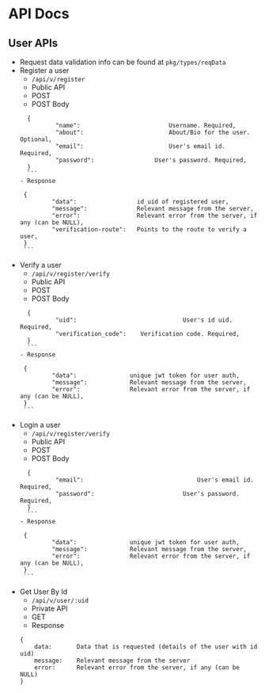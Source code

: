 # API Docs

## User APIs
 - Request data validation info can be found at `pkg/types/reqData`
 - Register a user
	 - ` /api/v/register `
	 - Public API
	 - POST
	 - POST Body
	  ```
		{
				"name":							Username. Required,
				"about":						About/Bio for the user. Optional,
				"email":						User's email id. Required,
				"password":					User's password. Required,
		}
		```
	 - Response
	  ```
		{
				"data":               	id uid of registered user,
				"message":            	Relevant message from the server,
				"error":              	Relevant error from the server, if any (can be NULL),
				"verification-route": 	Points to the route to verify a user,
		}
		```
 - Verify a user
	 - ` /api/v/register/verify `
	 - Public API
	 - POST
	 - POST Body
	  ```
		{
				"uid":								User's id uid. Required,
				"verification_code":	Verification code. Required,
		}
		```
	 - Response
	  ```
		{
				"data":               unique jwt token for user auth,
				"message":            Relevant message from the server,
				"error":              Relevant error from the server, if any (can be NULL),
		}
		```
 - Login a user
	 - ` /api/v/register/verify `
	 - Public API
	 - POST
	 - POST Body
	  ```
		{
				"email":								User's email id. Required,
				"password":							User's password. Required,
		}
		```
	 - Response
	  ```
		{
				"data":               unique jwt token for user auth,
				"message":            Relevant message from the server,
				"error":              Relevant error from the server, if any (can be NULL),
		}
		```
 - Get User By Id
   - ` /api/v/user/:uid `
   - Private API
   - GET
   - Response
    ```
    {
        data:       Data that is requested (details of the user with id uid)
        message:    Relevant message from the server
        error:      Relevant error from the server, if any (can be NULL)
    } 
    ```
